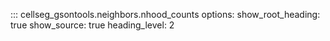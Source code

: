 ::: cellseg_gsontools.neighbors.nhood_counts
    options:
      show_root_heading: true
      show_source: true
      heading_level: 2
